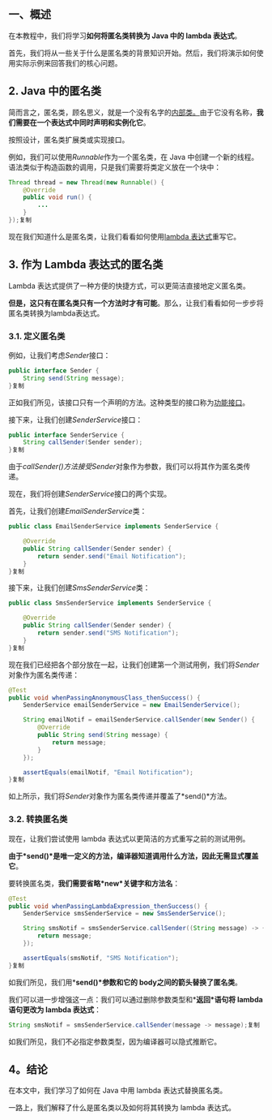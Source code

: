 ## 一、概述

在本教程中，我们将学习**如何将匿名类转换为 Java 中的 lambda 表达式**。

首先，我们将从一些关于什么是匿名类的背景知识开始。然后，我们将演示如何使用实际示例来回答我们的核心问题。

## 2. Java 中的匿名类

简而言之，匿名类，顾名思义，就是一个没有名字的[内部类。](https://www.baeldung.com/java-nested-classes#non-static-nested-classes)由于它没有名称，**我们需要在一个表达式中同时声明和实例化它**。

按照设计，匿名类扩展类或实现接口。

例如，我们可以使用*Runnable*作为一个匿名类，在 Java 中创建一个新的线程。语法类似于构造函数的调用，只是我们需要将类定义放在一个块中：

```java
Thread thread = new Thread(new Runnable() {
    @Override
    public void run() {
        ...
    }
});复制
```

现在我们知道什么是匿名类，让我们看看如何使用[lambda 表达式](https://www.baeldung.com/java-8-lambda-expressions-tips)重写它。

## 3. 作为 Lambda 表达式的匿名类

Lambda 表达式提供了一种方便的快捷方式，可以更简洁直接地定义匿名类。

**但是，这只有在匿名类只有一个方法时才有可能**。那么，让我们看看如何一步步将匿名类转换为lambda表达式。

### 3.1. 定义匿名类

例如，让我们考虑*Sender*接口：

```java
public interface Sender {
    String send(String message);
}复制
```

正如我们所见，该接口只有一个声明的方法。这种类型的接口称为[功能接口](https://www.baeldung.com/java-8-functional-interfaces)。

接下来，让我们创建*SenderService*接口：

```java
public interface SenderService {
    String callSender(Sender sender);
}复制
```

由于*callSender()*方法接受*Sender*对象作为参数，我们可以将其作为匿名类传递。

现在，我们将创建*SenderService*接口的两个实现。

首先，让我们创建*EmailSenderService*类：

```java
public class EmailSenderService implements SenderService {

    @Override
    public String callSender(Sender sender) {
        return sender.send("Email Notification");
    }
}复制
```

接下来，让我们创建*SmsSenderService*类：

```java
public class SmsSenderService implements SenderService {

    @Override
    public String callSender(Sender sender) {
        return sender.send("SMS Notification");
    }
}复制
```

现在我们已经把各个部分放在一起，让我们创建第一个测试用例，我们将*Sender*对象作为匿名类传递：

```java
@Test
public void whenPassingAnonymousClass_thenSuccess() {
    SenderService emailSenderService = new EmailSenderService();

    String emailNotif = emailSenderService.callSender(new Sender() {
        @Override
        public String send(String message) {
            return message;
        }
    });

    assertEquals(emailNotif, "Email Notification");
}复制
```

如上所示，我们将*Sender*对象作为匿名类传递并覆盖了*send()*方法。

### 3.2. 转换匿名类

现在，让我们尝试使用 lambda 表达式以更简洁的方式重写之前的测试用例。

**由于\*send()\*是唯一定义的方法，编译器知道调用什么方法，因此无需显式覆盖它**。

要转换匿名类，**我们需要省略\*new\*关键字和方法名**：

```java
@Test
public void whenPassingLambdaExpression_thenSuccess() {
    SenderService smsSenderService = new SmsSenderService();

    String smsNotif = smsSenderService.callSender((String message) -> {
        return message;
    });

    assertEquals(smsNotif, "SMS Notification");
}复制
```

如我们所见，我们用***send()\*****参数和它的 body****之间的箭头替换了匿名类**。

我们可以进一步增强这一点：我们可以通过删除参数类型和***返回\*****语句****将 lambda 语句更改为 lambda 表达式**：

```java
String smsNotif = smsSenderService.callSender(message -> message);复制
```

如我们所见，我们不必指定参数类型，因为编译器可以隐式推断它。

## 4。结论

在本文中，我们学习了如何在 Java 中用 lambda 表达式替换匿名类。

一路上，我们解释了什么是匿名类以及如何将其转换为 lambda 表达式。
